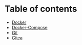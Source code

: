 # Table of contents

* [Docker](README.md)
* [Docker-Compose](docker-compose.md)
* [Git](git.md)
* [Gitea](gitea.md)

